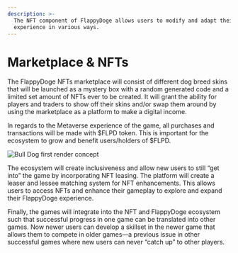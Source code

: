 ```yaml
---
description: >-
  The NFT component of FlappyDoge allows users to modify and adapt their in-game
  experience in various ways.
---
```


# Marketplace & NFTs

The FlappyDoge NFTs marketplace will consist of different dog breed skins that will be launched as a mystery box with a random generated code and a limited set amount of NFTs ever to be created. It will grant the ability for players and traders to show off their skins and/or swap them around by using the marketplace as a platform to make a digital income.

In regards to the Metaverse experience of the game, all purchases and transactions will be made with $FLPD token. This is important for the ecosystem to grow and benefit users/holders of $FLPD.

![Bull Dog first render concept](.gitbook/assets/photo\_2022-02-12\_19-29-31.jpg)

The ecosystem will create inclusiveness and allow new users to still “get into” the game by incorporating NFT leasing. The platform will create a leaser and lessee matching system for NFT enhancements. This allows users to access NFTs and enhance their gameplay to explore and expand their FlappyDoge experience.

Finally, the games will integrate into the NFT and FlappyDoge ecosystem such that successful progress in one game can be translated into other games. Now newer users can develop a skillset in the newer game that allows them to compete in older games—a previous issue in other successful games where new users can never “catch up” to other players.

